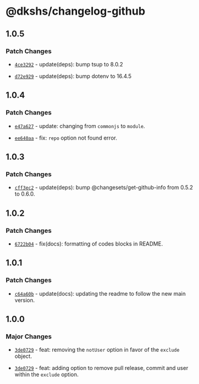 # @dkshs/changelog-github

## 1.0.5

### Patch Changes

- [`4ce3292`](https://github.com/dkshs/changelog-github/commit/4ce329215bfe90640df55f573715131b2c9e6fc7) - update(deps): bump tsup to 8.0.2

- [`d72e929`](https://github.com/dkshs/changelog-github/commit/d72e9291dd2938134d0308cd60ab709048db347e) - update(deps): bump dotenv to 16.4.5

## 1.0.4

### Patch Changes

- [`e47a627`](https://github.com/dkshs/changelog-github/commit/e47a62715127c7c960cd1e41f097b624a5721a7f) - update: changing from `commonjs` to `module`.

- [`ee640aa`](https://github.com/dkshs/changelog-github/commit/ee640aa6d641285c9041449eaa1ba0e848151c98) - fix: `repo` option not found error.

## 1.0.3

### Patch Changes

- [`cff3ec2`](https://github.com/dkshs/changelog-github/commit/cff3ec2f12b86ced6d3c3268fb1e2affc29707f5) - update(deps): bump @changesets/get-github-info from 0.5.2 to 0.6.0.

## 1.0.2

### Patch Changes

- [`6722b04`](https://github.com/dkshs/changelog-github/commit/6722b0463c4bf02c87f600edc17d35577daa0c53) - fix(docs): formatting of codes blocks in README.

## 1.0.1

### Patch Changes

- [`c64a60b`](https://github.com/dkshs/changelog-github/commit/c64a60b5ce02ed2cb39d6158e1f2e97abde24cc5) - update(docs): updating the readme to follow the new main version.

## 1.0.0

### Major Changes

- [`3de0729`](https://github.com/dkshs/changelog-github/commit/3de072970dc5a322b2748eeb53996db64bd1b5d4) - feat: removing the `notUser` option in favor of the `exclude` object.

- [`3de0729`](https://github.com/dkshs/changelog-github/commit/3de072970dc5a322b2748eeb53996db64bd1b5d4) - feat: adding option to remove pull release, commit and user within the `exclude` option.
